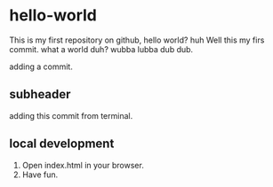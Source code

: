 # hello-world
This is my first repository on github, hello world? huh
Well this my firs commit. what a world duh? wubba lubba dub dub. 

adding a commit.

## subheader

adding this commit from terminal.

## local development 

1. Open index.html in your browser. 
2. Have fun. 